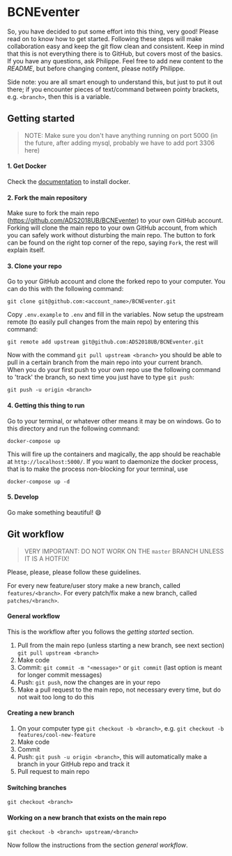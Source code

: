 # BCNEventer

So, you have decided to put some effort into this thing, very good! Please read on to know how to get started. Following these steps will make collaboration easy and keep the git flow clean and consistent. Keep in mind that this is not everything there is to GitHub, but covers most of the basics. If you have any questions, ask Philippe. Feel free to add new content to the _README_, but before changing content, please notify Philippe.

Side note: you are all smart enough to understand this, but just to put it out there; if you encounter pieces of text/command between pointy brackets, e.g. `<branch>`, then this is a variable.

## Getting started
> NOTE: Make sure you don't have anything running on port 5000 (in the future, after adding mysql, probably we have to add port 3306 here)

#### 1. Get Docker
Check the [documentation](https://docs.docker.com/docker-for-mac/install/) to install docker.

#### 2. Fork the main repository
Make sure to fork the main repo (https://github.com/ADS2018UB/BCNEventer) to your own GitHub account. Forking will clone the main repo to your own GitHub account, from which you can safely work without disturbing the main repo. The button to fork can be found on the right top corner of the repo, saying `Fork`, the rest will explain itself.

#### 3. Clone your repo
Go to your GitHub account and clone the forked repo to your computer. You can do this with the following command:
```
git clone git@github.com:<account_name>/BCNEventer.git
```
Copy `.env.example` to `.env` and fill in the variables. Now setup the upstream remote (to easily pull changes from the main repo) by entering this command:
```
git remote add upstream git@github.com:ADS2018UB/BCNEventer.git
```
Now with the command `git pull upstream <branch>` you should be able to pull in a certain branch from the main repo into your current branch.<br>
When you do your first push to your own repo use the following command to 'track' the branch, so next time you just have to type `git push`:
```
git push -u origin <branch>
```

#### 4. Getting this thing to run
Go to your terminal, or whatever other means it may be on windows. Go to this directory and run the following command:
```
docker-compose up
```
This will fire up the containers and magically, the app should be reachable at `http://localhost:5000/`. If you want to daemonize the docker process, that is to make the process non-blocking for your terminal, use 
```
docker-compose up -d
```

#### 5. Develop
Go make something beautiful! :smile:


## Git workflow
> VERY IMPORTANT: DO NOT WORK ON THE `master` BRANCH UNLESS IT IS A HOTFIX! 

Please, please, please follow these guidelines.

For every new feature/user story make a new branch, called `features/<branch>`. For every patch/fix make a new branch, called `patches/<branch>`. 

#### General workflow
This is the workflow after you follows the _getting started_ section. 
1. Pull from the main repo (unless starting a new branch, see next section) `git pull upstream <branch>`
2. Make code
3. Commit: `git commit -m "<message>"` or `git commit` (last option is meant for longer commit messages)
4. Push: `git push`, now the changes are in your repo
5. Make a pull request to the main repo, not necessary every time, but do not wait too long to do this

#### Creating a new branch
1. On your computer type `git checkout -b <branch>`, e.g. `git checkout -b features/cool-new-feature`
2. Make code
3. Commit
4. Push: `git push -u origin <branch>`, this will automatically make a branch in your GitHub repo and track it
5. Pull request to main repo

#### Switching branches
```
git checkout <branch>
```

#### Working on a new branch that exists on the main repo
```
git checkout -b <branch> upstream/<branch>
```
Now follow the instructions from the section _general workflow_.
